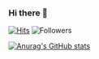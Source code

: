 ### Hi there 👋

[![Hits](https://hits.seeyoufarm.com/api/count/incr/badge.svg?url=https%3A%2F%2Fgithub.com%2Fyounsiktech&count_bg=%2379C83D&title_bg=%23555555&icon=github.svg&icon_color=%23FFFFFF&title=visitors&edge_flat=false)](https://hits.seeyoufarm.com)
![Followers](https://img.shields.io/github/followers/younsiktech?style=social)

[![Anurag's GitHub stats](https://github-readme-stats.vercel.app/api?username=younsiktech)](https://github.com/anuraghazra/github-readme-stats)

<!--
**younsiktech/younsiktech** is a ✨ _special_ ✨ repository because its `README.md` (this file) appears on your GitHub profile.

Here are some ideas to get you started:

- 🔭 I’m currently working on ...
- 🌱 I’m currently learning ...
- 👯 I’m looking to collaborate on ...
- 🤔 I’m looking for help with ...
- 💬 Ask me about ...
- 📫 How to reach me: ...
- 😄 Pronouns: ...
- ⚡ Fun fact: ...
-->
